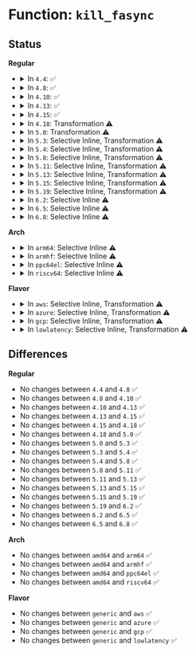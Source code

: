 # Function: <code>kill_fasync</code>

## Status
<b>Regular</b>
<ul>
<li>
<details>
<summary>In <code>4.4</code>: ✅</summary>

```c
void kill_fasync(struct fasync_struct **fp, int sig, int band);
```

**Collision:** Unique Global

**Inline:** No

**Transformation:** False

**Instances:**

```
In fs/fcntl.c (ffffffff8121f4f0)
Location: fs/fcntl.c:723
Inline: False
Direct callers:
  - kernel/events/core.c:perf_event_wakeup
  - fs/pipe.c:pipe_write
  - fs/pipe.c:pipe_write
  - fs/pipe.c:pipe_read
  - fs/pipe.c:pipe_read
  - fs/pipe.c:pipe_release
  - fs/pipe.c:pipe_release
  - fs/splice.c:wakeup_pipe_readers
  - fs/splice.c:splice_to_pipe
  - fs/splice.c:wakeup_pipe_writers
  - fs/notify/notification.c:fsnotify_add_event
  - fs/locks.c:lease_break_callback
  - fs/coredump.c:do_coredump
  - fs/fuse/dev.c:queue_request
  - fs/fuse/dev.c:queue_interrupt
  - fs/fuse/dev.c:fuse_dev_splice_read
  - fs/fuse/dev.c:fuse_queue_forget
  - drivers/tty/n_tty.c:n_tty_receive_char_special
  - drivers/tty/n_tty.c:n_tty_receive_buf_common
  - drivers/char/random.c:credit_entropy_bits
  - drivers/char/virtio_console.c:in_intr
  - drivers/char/virtio_console.c:unplug_port
  - drivers/char/hpet.c:hpet_interrupt
  - drivers/scsi/sg.c:sg_remove_device
  - drivers/scsi/sg.c:sg_rq_end_io
  - drivers/net/tun.c:tun_net_xmit
  - drivers/input/mousedev.c:mousedev_cleanup
  - drivers/input/mousedev.c:mousedev_notify_readers
  - drivers/input/mousedev.c:mousedev_write
  - drivers/input/evdev.c:evdev_cleanup
  - drivers/input/evdev.c:evdev_pass_values
  - drivers/rtc/interface.c:rtc_handle_legacy_irq
  - net/socket.c:sock_wake_async
  - net/socket.c:sock_wake_async
```
**Symbols:**

```
ffffffff8121f4f0-ffffffff8121f57c: kill_fasync (STB_GLOBAL)
```
</details>
</li>
<li>
<details>
<summary>In <code>4.8</code>: ✅</summary>

```c
void kill_fasync(struct fasync_struct **fp, int sig, int band);
```

**Collision:** Unique Global

**Inline:** No

**Transformation:** False

**Instances:**

```
In fs/fcntl.c (ffffffff81246d70)
Location: fs/fcntl.c:727
Inline: False
Direct callers:
  - kernel/events/core.c:perf_event_wakeup
  - fs/pipe.c:pipe_release
  - fs/pipe.c:pipe_release
  - fs/pipe.c:pipe_write
  - fs/pipe.c:pipe_write
  - fs/pipe.c:pipe_read
  - fs/pipe.c:pipe_read
  - fs/splice.c:wakeup_pipe_writers
  - fs/splice.c:splice_to_pipe
  - fs/splice.c:wakeup_pipe_readers
  - fs/notify/notification.c:fsnotify_add_event
  - fs/locks.c:lease_break_callback
  - fs/coredump.c:do_coredump
  - fs/fuse/dev.c:fuse_dev_splice_read
  - fs/fuse/dev.c:queue_interrupt
  - fs/fuse/dev.c:fuse_queue_forget
  - fs/fuse/dev.c:queue_request
  - drivers/tty/n_tty.c:n_tty_receive_buf_common
  - drivers/tty/n_tty.c:n_tty_receive_char_special
  - drivers/tty/n_tty.c:n_tty_write_wakeup
  - drivers/char/random.c:credit_entropy_bits
  - drivers/char/virtio_console.c:in_intr
  - drivers/char/virtio_console.c:unplug_port
  - drivers/char/hpet.c:hpet_interrupt
  - drivers/scsi/sg.c:sg_remove_device
  - drivers/scsi/sg.c:sg_rq_end_io
  - drivers/net/tun.c:tun_net_xmit
  - drivers/input/mousedev.c:mousedev_cleanup
  - drivers/input/mousedev.c:mousedev_write
  - drivers/input/mousedev.c:mousedev_notify_readers
  - drivers/input/evdev.c:evdev_cleanup
  - drivers/input/evdev.c:evdev_pass_values
  - drivers/rtc/interface.c:rtc_handle_legacy_irq
  - net/socket.c:sock_wake_async
  - net/socket.c:sock_wake_async
```
**Symbols:**

```
ffffffff81246d70-ffffffff81246dfc: kill_fasync (STB_GLOBAL)
```
</details>
</li>
<li>
<details>
<summary>In <code>4.10</code>: ✅</summary>

```c
void kill_fasync(struct fasync_struct **fp, int sig, int band);
```

**Collision:** Unique Global

**Inline:** No

**Transformation:** False

**Instances:**

```
In fs/fcntl.c (ffffffff81259d60)
Location: fs/fcntl.c:727
Inline: False
Direct callers:
  - kernel/events/core.c:perf_event_wakeup
  - fs/pipe.c:pipe_release
  - fs/pipe.c:pipe_release
  - fs/pipe.c:pipe_write
  - fs/pipe.c:pipe_write
  - fs/pipe.c:pipe_read
  - fs/pipe.c:pipe_read
  - fs/splice.c:wakeup_pipe_writers
  - fs/splice.c:wakeup_pipe_readers
  - fs/notify/notification.c:fsnotify_add_event
  - fs/locks.c:lease_break_callback
  - fs/coredump.c:do_coredump
  - fs/fuse/dev.c:fuse_queue_forget
  - fs/fuse/dev.c:queue_request
  - drivers/tty/n_tty.c:n_tty_receive_buf_common
  - drivers/tty/n_tty.c:n_tty_receive_char_special
  - drivers/tty/n_tty.c:n_tty_write_wakeup
  - drivers/char/random.c:credit_entropy_bits
  - drivers/char/virtio_console.c:in_intr
  - drivers/char/virtio_console.c:unplug_port
  - drivers/char/hpet.c:hpet_interrupt
  - drivers/scsi/sg.c:sg_remove_device
  - drivers/scsi/sg.c:sg_rq_end_io
  - drivers/net/tun.c:tun_net_xmit
  - drivers/input/mousedev.c:mousedev_cleanup
  - drivers/input/mousedev.c:mousedev_write
  - drivers/input/mousedev.c:mousedev_notify_readers
  - drivers/input/evdev.c:evdev_cleanup
  - drivers/input/evdev.c:evdev_pass_values
  - drivers/rtc/interface.c:rtc_handle_legacy_irq
  - net/socket.c:sock_wake_async
  - net/socket.c:sock_wake_async
```
**Symbols:**

```
ffffffff81259d60-ffffffff81259dec: kill_fasync (STB_GLOBAL)
```
</details>
</li>
<li>
<details>
<summary>In <code>4.13</code>: ✅</summary>

```c
void kill_fasync(struct fasync_struct **fp, int sig, int band);
```

**Collision:** Unique Global

**Inline:** No

**Transformation:** False

**Instances:**

```
In fs/fcntl.c (ffffffff81266710)
Location: fs/fcntl.c:997
Inline: False
Direct callers:
  - kernel/events/core.c:perf_event_wakeup
  - fs/pipe.c:pipe_release
  - fs/pipe.c:pipe_release
  - fs/pipe.c:pipe_write
  - fs/pipe.c:pipe_write
  - fs/pipe.c:pipe_read
  - fs/pipe.c:pipe_read
  - fs/splice.c:wakeup_pipe_writers
  - fs/splice.c:wakeup_pipe_readers
  - fs/notify/notification.c:fsnotify_add_event
  - fs/locks.c:lease_break_callback
  - fs/coredump.c:do_coredump
  - fs/fuse/dev.c:fuse_queue_forget
  - fs/fuse/dev.c:queue_request
  - drivers/tty/n_tty.c:n_tty_receive_buf_common
  - drivers/tty/n_tty.c:n_tty_receive_char_special
  - drivers/tty/n_tty.c:n_tty_write_wakeup
  - drivers/char/random.c:credit_entropy_bits
  - drivers/char/virtio_console.c:in_intr
  - drivers/char/virtio_console.c:unplug_port
  - drivers/char/hpet.c:hpet_interrupt
  - drivers/scsi/sg.c:sg_remove_device
  - drivers/scsi/sg.c:sg_rq_end_io
  - drivers/net/tun.c:tun_net_xmit
  - drivers/input/mousedev.c:mousedev_cleanup
  - drivers/input/mousedev.c:mousedev_write
  - drivers/input/mousedev.c:mousedev_notify_readers
  - drivers/input/evdev.c:evdev_cleanup
  - drivers/input/evdev.c:evdev_pass_values
  - drivers/rtc/interface.c:rtc_handle_legacy_irq
  - net/socket.c:sock_wake_async
  - net/socket.c:sock_wake_async
```
**Symbols:**

```
ffffffff81266710-ffffffff812667a8: kill_fasync (STB_GLOBAL)
```
</details>
</li>
<li>
<details>
<summary>In <code>4.15</code>: ✅</summary>

```c
void kill_fasync(struct fasync_struct **fp, int sig, int band);
```

**Collision:** Unique Global

**Inline:** No

**Transformation:** False

**Instances:**

```
In fs/fcntl.c (ffffffff81288fb0)
Location: fs/fcntl.c:1007
Inline: False
Direct callers:
  - kernel/events/core.c:perf_event_wakeup
  - fs/pipe.c:pipe_release
  - fs/pipe.c:pipe_release
  - fs/pipe.c:pipe_write
  - fs/pipe.c:pipe_write
  - fs/pipe.c:pipe_read
  - fs/pipe.c:pipe_read
  - fs/splice.c:wakeup_pipe_writers
  - fs/splice.c:wakeup_pipe_readers
  - fs/notify/notification.c:fsnotify_add_event
  - fs/locks.c:lease_break_callback
  - fs/coredump.c:do_coredump
  - fs/fuse/dev.c:fuse_queue_forget
  - fs/fuse/dev.c:queue_request
  - drivers/tty/n_tty.c:n_tty_receive_buf_common
  - drivers/tty/n_tty.c:n_tty_receive_char_special
  - drivers/tty/n_tty.c:n_tty_write_wakeup
  - drivers/char/random.c:credit_entropy_bits
  - drivers/char/virtio_console.c:in_intr
  - drivers/char/virtio_console.c:unplug_port
  - drivers/char/hpet.c:hpet_interrupt
  - drivers/scsi/sg.c:sg_remove_device
  - drivers/scsi/sg.c:sg_rq_end_io
  - drivers/net/tun.c:tun_net_xmit
  - drivers/input/mousedev.c:mousedev_cleanup
  - drivers/input/mousedev.c:mousedev_write
  - drivers/input/mousedev.c:mousedev_notify_readers
  - drivers/input/evdev.c:evdev_cleanup
  - drivers/input/evdev.c:evdev_pass_values
  - drivers/rtc/interface.c:rtc_handle_legacy_irq
  - net/socket.c:sock_wake_async
  - net/socket.c:sock_wake_async
```
**Symbols:**

```
ffffffff81288fb0-ffffffff81289048: kill_fasync (STB_GLOBAL)
```
</details>
</li>
<li>
<details>
<summary>In <code>4.18</code>: Transformation ⚠️</summary>

```c
void kill_fasync(struct fasync_struct **fp, int sig, int band);
```

**Collision:** Unique Global

**Inline:** No

**Transformation:** True

**Instances:**

```
In fs/fcntl.c (0)
Location: fs/fcntl.c:1013
Inline: False
Direct callers:
  - kernel/events/core.c:perf_event_wakeup
  - fs/pipe.c:pipe_release
  - fs/pipe.c:pipe_release
  - fs/pipe.c:pipe_write
  - fs/pipe.c:pipe_write
  - fs/pipe.c:pipe_read
  - fs/pipe.c:pipe_read
  - fs/splice.c:wakeup_pipe_writers
  - fs/splice.c:wakeup_pipe_readers
  - fs/notify/notification.c:fsnotify_add_event
  - fs/locks.c:lease_break_callback
  - fs/coredump.c:do_coredump
  - fs/fuse/dev.c:fuse_abort_conn
  - fs/fuse/dev.c:queue_interrupt
  - fs/fuse/dev.c:fuse_queue_forget
  - fs/fuse/dev.c:queue_request
  - drivers/tty/n_tty.c:n_tty_receive_buf_common
  - drivers/tty/n_tty.c:n_tty_receive_char_special
  - drivers/tty/n_tty.c:n_tty_write_wakeup
  - drivers/char/random.c:credit_entropy_bits
  - drivers/char/virtio_console.c:in_intr
  - drivers/char/virtio_console.c:unplug_port
  - drivers/char/hpet.c:hpet_interrupt
  - drivers/scsi/sg.c:sg_remove_device
  - drivers/scsi/sg.c:sg_rq_end_io
  - drivers/net/tun.c:tun_xdp_xmit
  - drivers/net/tun.c:tun_net_xmit
  - drivers/input/mousedev.c:mousedev_cleanup
  - drivers/input/mousedev.c:mousedev_write
  - drivers/input/mousedev.c:mousedev_notify_readers
  - drivers/input/evdev.c:evdev_cleanup
  - drivers/input/evdev.c:evdev_pass_values
  - drivers/rtc/interface.c:rtc_handle_legacy_irq
  - drivers/pps/kapi.c:pps_event
  - net/socket.c:sock_wake_async
  - net/socket.c:sock_wake_async
```
**Symbols:**

```
ffffffff812af762-ffffffff812af773: kill_fasync.cold.4 (STB_LOCAL)
ffffffff812af320-ffffffff812af3b4: kill_fasync (STB_GLOBAL)
```
</details>
</li>
<li>
<details>
<summary>In <code>5.0</code>: Transformation ⚠️</summary>

```c
void kill_fasync(struct fasync_struct **fp, int sig, int band);
```

**Collision:** Unique Global

**Inline:** No

**Transformation:** True

**Instances:**

```
In fs/fcntl.c (0)
Location: fs/fcntl.c:1017
Inline: False
Direct callers:
  - kernel/events/core.c:perf_event_wakeup
  - fs/pipe.c:pipe_release
  - fs/pipe.c:pipe_release
  - fs/pipe.c:pipe_write
  - fs/pipe.c:pipe_write
  - fs/pipe.c:pipe_read
  - fs/pipe.c:pipe_read
  - fs/splice.c:wakeup_pipe_writers
  - fs/splice.c:wakeup_pipe_readers
  - fs/notify/notification.c:fsnotify_add_event
  - fs/locks.c:lease_break_callback
  - fs/coredump.c:do_coredump
  - fs/fuse/dev.c:fuse_abort_conn
  - fs/fuse/dev.c:queue_interrupt
  - fs/fuse/dev.c:fuse_queue_forget
  - fs/fuse/dev.c:queue_request
  - drivers/tty/n_tty.c:n_tty_receive_buf_common
  - drivers/tty/n_tty.c:n_tty_receive_char_special
  - drivers/tty/n_tty.c:n_tty_write_wakeup
  - drivers/char/random.c:credit_entropy_bits
  - drivers/char/virtio_console.c:in_intr
  - drivers/char/virtio_console.c:unplug_port
  - drivers/char/hpet.c:hpet_interrupt
  - drivers/scsi/sg.c:sg_remove_device
  - drivers/scsi/sg.c:sg_rq_end_io
  - drivers/net/tun.c:tun_xdp_xmit
  - drivers/net/tun.c:tun_net_xmit
  - drivers/input/mousedev.c:mousedev_cleanup
  - drivers/input/mousedev.c:mousedev_write
  - drivers/input/mousedev.c:mousedev_notify_readers
  - drivers/input/evdev.c:evdev_cleanup
  - drivers/input/evdev.c:evdev_pass_values
  - drivers/rtc/interface.c:rtc_handle_legacy_irq
  - drivers/pps/kapi.c:pps_event
  - net/socket.c:sock_wake_async
  - net/socket.c:sock_wake_async
```
**Symbols:**

```
ffffffff812c48e2-ffffffff812c48f3: kill_fasync.cold.5 (STB_LOCAL)
ffffffff812c4450-ffffffff812c44e4: kill_fasync (STB_GLOBAL)
```
</details>
</li>
<li>
<details>
<summary>In <code>5.3</code>: Selective Inline, Transformation ⚠️</summary>

```c
void kill_fasync(struct fasync_struct **fp, int sig, int band);
```

**Collision:** Unique Global

**Inline:** Selective

**Transformation:** True

**Instances:**

```
In fs/fcntl.c (ffffffff812e0ebb)
Location: fs/fcntl.c:1017
Inline: True
Direct callers:
  - kernel/events/core.c:perf_event_wakeup
  - fs/pipe.c:pipe_release
  - fs/pipe.c:pipe_release
  - fs/pipe.c:pipe_write
  - fs/pipe.c:pipe_write
  - fs/pipe.c:pipe_read
  - fs/pipe.c:pipe_read
  - fs/splice.c:wakeup_pipe_writers
  - fs/splice.c:wakeup_pipe_readers
  - fs/notify/notification.c:fsnotify_add_event
  - fs/io_uring.c:io_commit_cqring
  - fs/locks.c:lease_break_callback
  - fs/coredump.c:do_coredump
  - fs/fuse/dev.c:fuse_abort_conn
  - fs/fuse/dev.c:queue_interrupt
  - fs/fuse/dev.c:fuse_queue_forget
  - fs/fuse/dev.c:queue_request
  - drivers/tty/n_tty.c:n_tty_receive_buf_common
  - drivers/tty/n_tty.c:n_tty_receive_char_special
  - drivers/tty/n_tty.c:n_tty_write_wakeup
  - drivers/tty/vt/vc_screen.c:vcs_notifier
  - drivers/char/random.c:credit_entropy_bits
  - drivers/char/random.c:credit_entropy_bits
  - drivers/char/virtio_console.c:in_intr
  - drivers/char/virtio_console.c:unplug_port
  - drivers/char/hpet.c:hpet_interrupt
  - drivers/scsi/sg.c:sg_remove_device
  - drivers/scsi/sg.c:sg_rq_end_io
  - drivers/net/tun.c:tun_net_xmit
  - drivers/input/mousedev.c:mousedev_cleanup
  - drivers/input/mousedev.c:mousedev_write
  - drivers/input/mousedev.c:mousedev_notify_readers
  - drivers/input/evdev.c:evdev_cleanup
  - drivers/input/evdev.c:evdev_pass_values
  - drivers/rtc/interface.c:rtc_handle_legacy_irq
  - drivers/pps/kapi.c:pps_event
  - net/socket.c:sock_wake_async
  - net/socket.c:sock_wake_async
```
**Symbols:**

```
ffffffff812e132e-ffffffff812e133f: kill_fasync.cold (STB_LOCAL)
ffffffff812e0eb0-ffffffff812e0f31: kill_fasync (STB_GLOBAL)
```
</details>
</li>
<li>
<details>
<summary>In <code>5.4</code>: Selective Inline, Transformation ⚠️</summary>

```c
void kill_fasync(struct fasync_struct **fp, int sig, int band);
```

**Collision:** Unique Global

**Inline:** Selective

**Transformation:** True

**Instances:**

```
In fs/fcntl.c (ffffffff812f296b)
Location: fs/fcntl.c:1017
Inline: True
Direct callers:
  - kernel/events/core.c:perf_event_wakeup
  - fs/pipe.c:pipe_release
  - fs/pipe.c:pipe_release
  - fs/pipe.c:pipe_write
  - fs/pipe.c:pipe_write
  - fs/pipe.c:pipe_read
  - fs/pipe.c:pipe_read
  - fs/splice.c:wakeup_pipe_writers
  - fs/splice.c:wakeup_pipe_readers
  - fs/notify/notification.c:fsnotify_add_event
  - fs/io_uring.c:io_commit_cqring
  - fs/locks.c:lease_break_callback
  - fs/coredump.c:do_coredump
  - fs/fuse/dev.c:fuse_abort_conn
  - fs/fuse/dev.c:fuse_dev_wake_and_unlock
  - drivers/tty/n_tty.c:n_tty_receive_buf_common
  - drivers/tty/n_tty.c:n_tty_receive_char_special
  - drivers/tty/n_tty.c:n_tty_write_wakeup
  - drivers/tty/vt/vc_screen.c:vcs_notifier
  - drivers/char/random.c:credit_entropy_bits
  - drivers/char/random.c:credit_entropy_bits
  - drivers/char/virtio_console.c:in_intr
  - drivers/char/virtio_console.c:unplug_port
  - drivers/char/hpet.c:hpet_interrupt
  - drivers/scsi/sg.c:sg_remove_device
  - drivers/scsi/sg.c:sg_rq_end_io
  - drivers/net/tun.c:tun_net_xmit
  - drivers/input/mousedev.c:mousedev_cleanup
  - drivers/input/mousedev.c:mousedev_write
  - drivers/input/mousedev.c:mousedev_notify_readers
  - drivers/input/evdev.c:evdev_cleanup
  - drivers/input/evdev.c:evdev_pass_values
  - drivers/rtc/interface.c:rtc_handle_legacy_irq
  - drivers/pps/kapi.c:pps_event
  - net/socket.c:sock_wake_async
  - net/socket.c:sock_wake_async
```
**Symbols:**

```
ffffffff812f2dc6-ffffffff812f2dd7: kill_fasync.cold (STB_LOCAL)
ffffffff812f2960-ffffffff812f29e1: kill_fasync (STB_GLOBAL)
```
</details>
</li>
<li>
<details>
<summary>In <code>5.8</code>: Selective Inline, Transformation ⚠️</summary>

```c
void kill_fasync(struct fasync_struct **fp, int sig, int band);
```

**Collision:** Unique Global

**Inline:** Selective

**Transformation:** True

**Instances:**

```
In fs/fcntl.c (ffffffff8132abfb)
Location: fs/fcntl.c:1019
Inline: True
Direct callers:
  - kernel/events/core.c:perf_event_wakeup
  - fs/pipe.c:pipe_release
  - fs/pipe.c:pipe_release
  - fs/pipe.c:pipe_write
  - fs/pipe.c:pipe_write
  - fs/pipe.c:pipe_read
  - fs/pipe.c:pipe_read
  - fs/splice.c:splice_pipe_to_pipe
  - fs/splice.c:splice_pipe_to_pipe
  - fs/splice.c:do_splice
  - fs/splice.c:iter_file_splice_write
  - fs/splice.c:__splice_from_pipe
  - fs/notify/notification.c:fsnotify_add_event
  - fs/io_uring.c:io_commit_cqring
  - fs/locks.c:lease_break_callback
  - fs/fuse/dev.c:fuse_abort_conn
  - fs/fuse/dev.c:fuse_dev_wake_and_unlock
  - drivers/tty/n_tty.c:__receive_buf
  - drivers/tty/n_tty.c:n_tty_receive_char_special
  - drivers/tty/n_tty.c:n_tty_write_wakeup
  - drivers/tty/vt/vc_screen.c:vcs_notifier
  - drivers/char/random.c:crng_reseed
  - drivers/char/virtio_console.c:in_intr
  - drivers/char/virtio_console.c:unplug_port
  - drivers/char/hpet.c:hpet_interrupt
  - drivers/scsi/sg.c:sg_remove_device
  - drivers/scsi/sg.c:sg_rq_end_io
  - drivers/net/tun.c:tun_net_xmit
  - drivers/input/mousedev.c:mousedev_cleanup
  - drivers/input/mousedev.c:mousedev_write
  - drivers/input/mousedev.c:mousedev_notify_readers
  - drivers/input/evdev.c:evdev_cleanup
  - drivers/input/evdev.c:evdev_pass_values
  - drivers/rtc/interface.c:rtc_uie_update_irq
  - drivers/rtc/interface.c:rtc_aie_update_irq
  - drivers/pps/kapi.c:pps_event
  - net/socket.c:sock_wake_async
  - net/socket.c:sock_wake_async
```
**Symbols:**

```
ffffffff8132b056-ffffffff8132b067: kill_fasync.cold (STB_LOCAL)
ffffffff8132abf0-ffffffff8132ac71: kill_fasync (STB_GLOBAL)
```
</details>
</li>
<li>
<details>
<summary>In <code>5.11</code>: Selective Inline, Transformation ⚠️</summary>

```c
void kill_fasync(struct fasync_struct **fp, int sig, int band);
```

**Collision:** Unique Global

**Inline:** Selective

**Transformation:** True

**Instances:**

```
In fs/fcntl.c (ffffffff8133617b)
Location: fs/fcntl.c:1021
Inline: True
Direct callers:
  - kernel/events/core.c:perf_event_wakeup
  - fs/pipe.c:pipe_release
  - fs/pipe.c:pipe_release
  - fs/pipe.c:pipe_write
  - fs/pipe.c:pipe_write
  - fs/pipe.c:pipe_read
  - fs/pipe.c:pipe_read
  - fs/splice.c:splice_pipe_to_pipe
  - fs/splice.c:splice_pipe_to_pipe
  - fs/splice.c:vmsplice_to_pipe
  - fs/splice.c:do_splice
  - fs/splice.c:iter_file_splice_write
  - fs/splice.c:__splice_from_pipe
  - fs/notify/notification.c:fsnotify_add_event
  - fs/io_uring.c:io_cqring_ev_posted_iopoll
  - fs/io_uring.c:io_cqring_ev_posted
  - fs/locks.c:lease_break_callback
  - fs/fuse/dev.c:fuse_abort_conn
  - fs/fuse/dev.c:fuse_dev_wake_and_unlock
  - drivers/tty/n_tty.c:__receive_buf
  - drivers/tty/n_tty.c:n_tty_receive_char_special
  - drivers/tty/n_tty.c:n_tty_write_wakeup
  - drivers/tty/vt/vc_screen.c:vcs_notifier
  - drivers/char/random.c:crng_reseed
  - drivers/char/virtio_console.c:in_intr
  - drivers/char/virtio_console.c:unplug_port
  - drivers/char/hpet.c:hpet_interrupt
  - drivers/scsi/sg.c:sg_remove_device
  - drivers/scsi/sg.c:sg_rq_end_io
  - drivers/net/tun.c:tun_net_xmit
  - drivers/input/mousedev.c:mousedev_cleanup
  - drivers/input/mousedev.c:mousedev_write
  - drivers/input/mousedev.c:mousedev_notify_readers
  - drivers/input/evdev.c:evdev_cleanup
  - drivers/rtc/interface.c:rtc_uie_update_irq
  - drivers/rtc/interface.c:rtc_aie_update_irq
  - drivers/pps/kapi.c:pps_event
  - net/socket.c:sock_wake_async
  - net/socket.c:sock_wake_async
```
**Symbols:**

```
ffffffff81bea65a-ffffffff81bea66b: kill_fasync.cold (STB_LOCAL)
ffffffff81336170-ffffffff813361f6: kill_fasync (STB_GLOBAL)
```
</details>
</li>
<li>
<details>
<summary>In <code>5.13</code>: Selective Inline, Transformation ⚠️</summary>

```c
void kill_fasync(struct fasync_struct **fp, int sig, int band);
```

**Collision:** Unique Global

**Inline:** Selective

**Transformation:** True

**Instances:**

```
In fs/fcntl.c (ffffffff8133c32b)
Location: fs/fcntl.c:1026
Inline: True
Direct callers:
  - kernel/events/core.c:perf_event_wakeup
  - fs/pipe.c:pipe_release
  - fs/pipe.c:pipe_release
  - fs/pipe.c:pipe_write
  - fs/pipe.c:pipe_write
  - fs/pipe.c:pipe_write
  - fs/pipe.c:pipe_read
  - fs/pipe.c:pipe_read
  - fs/splice.c:do_tee
  - fs/splice.c:splice_pipe_to_pipe
  - fs/splice.c:splice_pipe_to_pipe
  - fs/splice.c:__do_sys_vmsplice
  - fs/splice.c:splice_file_to_pipe
  - fs/splice.c:iter_file_splice_write
  - fs/splice.c:__splice_from_pipe
  - fs/notify/notification.c:fsnotify_add_event
  - fs/io_uring.c:io_iopoll_complete
  - fs/io_uring.c:io_cqring_ev_posted
  - fs/locks.c:lease_break_callback
  - fs/coredump.c:do_coredump
  - fs/fuse/dev.c:fuse_abort_conn
  - fs/fuse/dev.c:fuse_dev_wake_and_unlock
  - drivers/tty/n_tty.c:__receive_buf
  - drivers/tty/n_tty.c:n_tty_receive_char_special
  - drivers/tty/n_tty.c:n_tty_write_wakeup
  - drivers/tty/vt/vc_screen.c:vcs_notifier
  - drivers/char/random.c:crng_reseed
  - drivers/char/virtio_console.c:in_intr
  - drivers/char/virtio_console.c:unplug_port
  - drivers/char/hpet.c:hpet_interrupt
  - drivers/scsi/sg.c:sg_remove_device
  - drivers/scsi/sg.c:sg_rq_end_io
  - drivers/net/tun.c:tun_net_xmit
  - drivers/input/mousedev.c:mousedev_cleanup
  - drivers/input/mousedev.c:mousedev_write
  - drivers/input/mousedev.c:mousedev_notify_readers
  - drivers/input/evdev.c:evdev_cleanup
  - drivers/rtc/interface.c:rtc_uie_update_irq
  - drivers/rtc/interface.c:rtc_aie_update_irq
  - drivers/pps/kapi.c:pps_event
  - net/socket.c:sock_wake_async
  - net/socket.c:sock_wake_async
```
**Symbols:**

```
ffffffff81bdc696-ffffffff81bdc6a7: kill_fasync.cold (STB_LOCAL)
ffffffff8133c320-ffffffff8133c3a6: kill_fasync (STB_GLOBAL)
```
</details>
</li>
<li>
<details>
<summary>In <code>5.15</code>: Selective Inline, Transformation ⚠️</summary>

```c
void kill_fasync(struct fasync_struct **fp, int sig, int band);
```

**Collision:** Unique Global

**Inline:** Selective

**Transformation:** True

**Instances:**

```
In fs/fcntl.c (ffffffff81389ff9)
Location: fs/fcntl.c:1031
Inline: True
Direct callers:
  - kernel/events/core.c:perf_event_wakeup
  - fs/pipe.c:pipe_release
  - fs/pipe.c:pipe_release
  - fs/pipe.c:pipe_write
  - fs/pipe.c:pipe_write
  - fs/pipe.c:pipe_write
  - fs/pipe.c:pipe_read
  - fs/pipe.c:pipe_read
  - fs/splice.c:do_tee
  - fs/splice.c:splice_pipe_to_pipe
  - fs/splice.c:splice_pipe_to_pipe
  - fs/splice.c:__do_sys_vmsplice
  - fs/splice.c:splice_file_to_pipe
  - fs/splice.c:iter_file_splice_write
  - fs/splice.c:__splice_from_pipe
  - fs/notify/notification.c:fsnotify_add_event
  - fs/locks.c:lease_break_callback
  - fs/coredump.c:do_coredump
  - fs/fuse/dev.c:fuse_abort_conn
  - fs/fuse/dev.c:fuse_dev_wake_and_unlock
  - drivers/tty/n_tty.c:__receive_buf
  - drivers/tty/n_tty.c:n_tty_receive_char_special
  - drivers/tty/n_tty.c:n_tty_write_wakeup
  - drivers/tty/vt/vc_screen.c:vcs_notifier
  - drivers/char/random.c:random_ioctl
  - drivers/char/virtio_console.c:in_intr
  - drivers/char/virtio_console.c:unplug_port
  - drivers/char/hpet.c:hpet_interrupt
  - drivers/scsi/sg.c:sg_remove_device
  - drivers/scsi/sg.c:sg_rq_end_io
  - drivers/net/tun.c:tun_net_xmit
  - drivers/input/mousedev.c:mousedev_cleanup
  - drivers/input/mousedev.c:mousedev_write
  - drivers/input/mousedev.c:mousedev_notify_readers
  - drivers/input/evdev.c:evdev_cleanup
  - drivers/rtc/interface.c:rtc_uie_update_irq
  - drivers/rtc/interface.c:rtc_aie_update_irq
  - drivers/pps/kapi.c:pps_event
  - net/socket.c:sock_wake_async
  - net/socket.c:sock_wake_async
```
**Symbols:**

```
ffffffff81cc3a97-ffffffff81cc3aa8: kill_fasync.cold (STB_LOCAL)
ffffffff81389fe0-ffffffff8138a067: kill_fasync (STB_GLOBAL)
```
</details>
</li>
<li>
<details>
<summary>In <code>5.19</code>: Selective Inline, Transformation ⚠️</summary>

```c
void kill_fasync(struct fasync_struct **fp, int sig, int band);
```

**Collision:** Unique Global

**Inline:** Selective

**Transformation:** True

**Instances:**

```
In fs/fcntl.c (ffffffff8140b073)
Location: fs/fcntl.c:1009
Inline: True
Direct callers:
  - kernel/events/core.c:perf_event_wakeup
  - fs/pipe.c:pipe_release
  - fs/pipe.c:pipe_release
  - fs/pipe.c:pipe_write
  - fs/pipe.c:pipe_write
  - fs/pipe.c:pipe_read
  - fs/pipe.c:pipe_read
  - fs/splice.c:do_tee
  - fs/splice.c:splice_pipe_to_pipe
  - fs/splice.c:splice_pipe_to_pipe
  - fs/splice.c:__do_sys_vmsplice
  - fs/splice.c:splice_file_to_pipe
  - fs/splice.c:iter_file_splice_write
  - fs/splice.c:__splice_from_pipe
  - fs/splice.c:splice_from_pipe_next
  - fs/notify/notification.c:fsnotify_insert_event
  - fs/locks.c:lease_break_callback
  - fs/coredump.c:do_coredump
  - fs/fuse/dev.c:fuse_abort_conn
  - fs/fuse/dev.c:fuse_dev_wake_and_unlock
  - drivers/tty/n_tty.c:__receive_buf
  - drivers/tty/n_tty.c:n_tty_receive_char_special
  - drivers/tty/n_tty.c:n_tty_write_wakeup
  - drivers/tty/vt/vc_screen.c:vcs_notifier
  - drivers/char/random.c:_credit_init_bits
  - drivers/char/virtio_console.c:in_intr
  - drivers/char/virtio_console.c:unplug_port
  - drivers/char/hpet.c:hpet_interrupt
  - drivers/scsi/sg.c:sg_remove_device
  - drivers/scsi/sg.c:sg_rq_end_io
  - drivers/net/tun.c:tun_net_xmit
  - drivers/input/mousedev.c:mousedev_cleanup
  - drivers/input/mousedev.c:mousedev_write
  - drivers/input/mousedev.c:mousedev_notify_readers
  - drivers/input/evdev.c:evdev_cleanup
  - drivers/input/evdev.c:evdev_pass_values
  - drivers/rtc/interface.c:rtc_uie_update_irq
  - drivers/rtc/interface.c:rtc_aie_update_irq
  - drivers/pps/kapi.c:pps_event
  - net/socket.c:sock_wake_async
  - net/socket.c:sock_wake_async
```
**Symbols:**

```
ffffffff81e762b8-ffffffff81e762c9: kill_fasync.cold (STB_LOCAL)
ffffffff8140b050-ffffffff8140b0fb: kill_fasync (STB_GLOBAL)
```
</details>
</li>
<li>
<details>
<summary>In <code>6.2</code>: Selective Inline ⚠️</summary>

```c
void kill_fasync(struct fasync_struct **fp, int sig, int band);
```

**Collision:** Unique Global

**Inline:** Selective

**Transformation:** False

**Instances:**

```
In fs/fcntl.c (ffffffff81495920)
Location: fs/fcntl.c:1010
Inline: True
Direct callers:
  - kernel/events/core.c:perf_event_wakeup
  - fs/pipe.c:pipe_release
  - fs/pipe.c:pipe_release
  - fs/pipe.c:pipe_write
  - fs/pipe.c:pipe_write
  - fs/pipe.c:pipe_read
  - fs/pipe.c:pipe_read
  - fs/splice.c:do_tee
  - fs/splice.c:splice_pipe_to_pipe
  - fs/splice.c:splice_pipe_to_pipe
  - fs/splice.c:__do_sys_vmsplice
  - fs/splice.c:splice_file_to_pipe
  - fs/splice.c:iter_file_splice_write
  - fs/splice.c:__splice_from_pipe
  - fs/splice.c:splice_from_pipe_next
  - fs/notify/notification.c:fsnotify_insert_event
  - fs/locks.c:lease_break_callback
  - fs/coredump.c:do_coredump
  - fs/fuse/dev.c:fuse_abort_conn
  - fs/fuse/dev.c:fuse_dev_wake_and_unlock
  - drivers/tty/n_tty.c:__receive_buf
  - drivers/tty/n_tty.c:n_tty_receive_char_special
  - drivers/tty/n_tty.c:n_tty_write_wakeup
  - drivers/tty/vt/vc_screen.c:vcs_notifier
  - drivers/char/virtio_console.c:in_intr
  - drivers/char/virtio_console.c:unplug_port
  - drivers/char/hpet.c:hpet_interrupt
  - drivers/scsi/sg.c:sg_remove_device
  - drivers/scsi/sg.c:sg_rq_end_io
  - drivers/net/tun.c:tun_net_xmit
  - drivers/input/mousedev.c:mousedev_cleanup
  - drivers/input/mousedev.c:mousedev_write
  - drivers/input/mousedev.c:mousedev_notify_readers
  - drivers/input/evdev.c:evdev_cleanup
  - drivers/input/evdev.c:evdev_pass_values
  - drivers/rtc/interface.c:rtc_uie_update_irq
  - drivers/rtc/interface.c:rtc_aie_update_irq
  - drivers/pps/kapi.c:pps_event
  - net/socket.c:sock_wake_async
  - net/socket.c:sock_wake_async
```
**Symbols:**

```
ffffffff81495920-ffffffff814959d5: kill_fasync (STB_GLOBAL)
```
</details>
</li>
<li>
<details>
<summary>In <code>6.5</code>: Selective Inline ⚠️</summary>

```c
void kill_fasync(struct fasync_struct **fp, int sig, int band);
```

**Collision:** Unique Global

**Inline:** Selective

**Transformation:** False

**Instances:**

```
In fs/fcntl.c (ffffffff814ca960)
Location: fs/fcntl.c:1011
Inline: True
Direct callers:
  - kernel/events/core.c:perf_event_wakeup
  - fs/pipe.c:pipe_release
  - fs/pipe.c:pipe_release
  - fs/pipe.c:pipe_write
  - fs/pipe.c:pipe_write
  - fs/pipe.c:pipe_read
  - fs/pipe.c:pipe_read
  - fs/splice.c:do_tee
  - fs/splice.c:splice_pipe_to_pipe
  - fs/splice.c:splice_pipe_to_pipe
  - fs/splice.c:vmsplice_to_pipe
  - fs/splice.c:splice_file_to_pipe
  - fs/splice.c:splice_to_socket
  - fs/splice.c:splice_to_socket
  - fs/splice.c:iter_file_splice_write
  - fs/splice.c:__splice_from_pipe
  - fs/splice.c:splice_from_pipe_next
  - fs/notify/notification.c:fsnotify_insert_event
  - fs/locks.c:lease_break_callback
  - fs/coredump.c:do_coredump
  - fs/fuse/dev.c:fuse_abort_conn
  - fs/fuse/dev.c:fuse_dev_wake_and_unlock
  - drivers/tty/n_tty.c:__receive_buf
  - drivers/tty/n_tty.c:n_tty_receive_char_special
  - drivers/tty/n_tty.c:n_tty_write_wakeup
  - drivers/tty/vt/vc_screen.c:vcs_notifier
  - drivers/char/virtio_console.c:in_intr
  - drivers/char/virtio_console.c:unplug_port
  - drivers/char/hpet.c:hpet_interrupt
  - drivers/scsi/sg.c:sg_remove_device
  - drivers/scsi/sg.c:sg_rq_end_io
  - drivers/net/tun.c:tun_net_xmit
  - drivers/input/mousedev.c:mousedev_cleanup
  - drivers/input/mousedev.c:mousedev_write
  - drivers/input/mousedev.c:mousedev_notify_readers
  - drivers/input/evdev.c:evdev_cleanup
  - drivers/input/evdev.c:evdev_pass_values
  - drivers/rtc/interface.c:rtc_uie_update_irq
  - drivers/rtc/interface.c:rtc_aie_update_irq
  - drivers/pps/kapi.c:pps_event
  - net/socket.c:sock_wake_async
  - net/socket.c:sock_wake_async
```
**Symbols:**

```
ffffffff814ca960-ffffffff814caa12: kill_fasync (STB_GLOBAL)
```
</details>
</li>
<li>
<details>
<summary>In <code>6.8</code>: Selective Inline ⚠️</summary>

```c
void kill_fasync(struct fasync_struct **fp, int sig, int band);
```

**Collision:** Unique Global

**Inline:** Selective

**Transformation:** False

**Instances:**

```
In fs/fcntl.c (ffffffff814fd220)
Location: fs/fcntl.c:1012
Inline: True
Direct callers:
  - kernel/events/core.c:perf_event_wakeup
  - fs/pipe.c:pipe_release
  - fs/pipe.c:pipe_release
  - fs/pipe.c:pipe_write
  - fs/pipe.c:pipe_write
  - fs/pipe.c:pipe_read
  - fs/pipe.c:pipe_read
  - fs/splice.c:do_tee
  - fs/splice.c:splice_pipe_to_pipe
  - fs/splice.c:splice_pipe_to_pipe
  - fs/splice.c:vmsplice_to_pipe
  - fs/splice.c:splice_file_to_pipe
  - fs/splice.c:splice_to_socket
  - fs/splice.c:splice_to_socket
  - fs/splice.c:iter_file_splice_write
  - fs/splice.c:__splice_from_pipe
  - fs/splice.c:splice_from_pipe_next
  - fs/notify/notification.c:fsnotify_insert_event
  - fs/locks.c:lease_break_callback
  - fs/coredump.c:do_coredump
  - fs/fuse/dev.c:fuse_abort_conn
  - fs/fuse/dev.c:fuse_dev_wake_and_unlock
  - drivers/tty/n_tty.c:__receive_buf
  - drivers/tty/n_tty.c:n_tty_receive_handle_newline
  - drivers/tty/n_tty.c:n_tty_write_wakeup
  - drivers/tty/vt/vc_screen.c:vcs_notifier
  - drivers/char/virtio_console.c:in_intr
  - drivers/char/virtio_console.c:unplug_port
  - drivers/char/hpet.c:hpet_interrupt
  - drivers/scsi/sg.c:sg_remove_device
  - drivers/scsi/sg.c:sg_rq_end_io
  - drivers/net/tun.c:tun_net_xmit
  - drivers/input/mousedev.c:mousedev_cleanup
  - drivers/input/mousedev.c:mousedev_write
  - drivers/input/mousedev.c:mousedev_notify_readers
  - drivers/input/evdev.c:evdev_cleanup
  - drivers/input/evdev.c:evdev_pass_values
  - drivers/rtc/interface.c:rtc_uie_update_irq
  - drivers/rtc/interface.c:rtc_aie_update_irq
  - drivers/pps/kapi.c:pps_event
  - net/socket.c:sock_wake_async
  - net/socket.c:sock_wake_async
```
**Symbols:**

```
ffffffff814fd220-ffffffff814fd2d2: kill_fasync (STB_GLOBAL)
```
</details>
</li>
</ul>
<b>Arch</b>
<ul>
<li>
<details>
<summary>In <code>arm64</code>: Selective Inline ⚠️</summary>

```c
void kill_fasync(struct fasync_struct **fp, int sig, int band);
```

**Collision:** Unique Global

**Inline:** Selective

**Transformation:** False

**Instances:**

```
In fs/fcntl.c (ffff80001039cc78)
Location: fs/fcntl.c:1017
Inline: True
Direct callers:
  - kernel/events/core.c:perf_event_wakeup
  - fs/pipe.c:pipe_release
  - fs/pipe.c:pipe_release
  - fs/pipe.c:pipe_write
  - fs/pipe.c:pipe_write
  - fs/pipe.c:pipe_read
  - fs/pipe.c:pipe_read
  - fs/splice.c:wakeup_pipe_writers
  - fs/splice.c:wakeup_pipe_readers
  - fs/notify/notification.c:fsnotify_add_event
  - fs/io_uring.c:io_commit_cqring
  - fs/locks.c:lease_break_callback
  - fs/coredump.c:do_coredump
  - fs/fuse/dev.c:fuse_dev_wake_and_unlock
  - drivers/tty/n_tty.c:n_tty_receive_buf_common
  - drivers/tty/n_tty.c:n_tty_receive_char_special
  - drivers/tty/n_tty.c:n_tty_write_wakeup
  - drivers/tty/n_tty.c:n_tty_write_wakeup
  - drivers/tty/vt/vc_screen.c:vcs_notifier
  - drivers/char/random.c:credit_entropy_bits
  - drivers/char/random.c:credit_entropy_bits
  - drivers/char/virtio_console.c:in_intr
  - drivers/char/virtio_console.c:unplug_port
  - drivers/scsi/sg.c:sg_remove_device
  - drivers/scsi/sg.c:sg_rq_end_io
  - drivers/net/tun.c:tun_net_xmit
  - drivers/input/mousedev.c:mousedev_cleanup
  - drivers/input/mousedev.c:mousedev_write
  - drivers/input/mousedev.c:mousedev_notify_readers
  - drivers/input/evdev.c:evdev_cleanup
  - drivers/input/evdev.c:evdev_pass_values
  - drivers/rtc/interface.c:rtc_handle_legacy_irq
  - drivers/pps/kapi.c:pps_event
  - net/socket.c:sock_wake_async
  - net/socket.c:sock_wake_async
```
**Symbols:**

```
ffff80001039cc78-ffff80001039cd70: kill_fasync (STB_GLOBAL)
```
</details>
</li>
<li>
<details>
<summary>In <code>armhf</code>: Selective Inline ⚠️</summary>

```c
void kill_fasync(struct fasync_struct **fp, int sig, int band);
```

**Collision:** Unique Global

**Inline:** Selective

**Transformation:** False

**Instances:**

```
In fs/fcntl.c (c05826e0)
Location: fs/fcntl.c:1017
Inline: True
Direct callers:
  - kernel/events/core.c:perf_event_wakeup
  - fs/pipe.c:pipe_release
  - fs/pipe.c:pipe_release
  - fs/pipe.c:pipe_write
  - fs/pipe.c:pipe_write
  - fs/pipe.c:pipe_read
  - fs/pipe.c:pipe_read
  - fs/splice.c:wakeup_pipe_writers
  - fs/splice.c:wakeup_pipe_readers
  - fs/notify/notification.c:fsnotify_add_event
  - fs/io_uring.c:io_commit_cqring
  - fs/locks.c:lease_break_callback
  - fs/coredump.c:do_coredump
  - fs/fuse/dev.c:fuse_dev_wake_and_unlock
  - drivers/tty/n_tty.c:n_tty_receive_buf_common
  - drivers/tty/n_tty.c:n_tty_receive_char_special
  - drivers/tty/n_tty.c:n_tty_write_wakeup
  - drivers/tty/vt/vc_screen.c:vcs_notifier
  - drivers/char/random.c:credit_entropy_bits
  - drivers/char/random.c:credit_entropy_bits
  - drivers/char/virtio_console.c:in_intr
  - drivers/char/virtio_console.c:unplug_port
  - drivers/scsi/sg.c:sg_remove_device
  - drivers/scsi/sg.c:sg_rq_end_io
  - drivers/net/tun.c:tun_net_xmit
  - drivers/input/mousedev.c:mousedev_cleanup
  - drivers/input/mousedev.c:mousedev_write
  - drivers/input/mousedev.c:mousedev_notify_readers
  - drivers/input/evdev.c:evdev_cleanup
  - drivers/input/evdev.c:evdev_pass_values
  - drivers/rtc/interface.c:rtc_handle_legacy_irq
  - drivers/pps/kapi.c:pps_event
  - sound/core/control.c:snd_ctl_dev_disconnect
  - sound/core/timer.c:snd_timer_user_tinterrupt
  - sound/core/timer.c:snd_timer_user_ccallback
  - sound/core/timer.c:snd_timer_user_interrupt
  - sound/core/pcm_lib.c:snd_pcm_period_elapsed
  - net/socket.c:sock_wake_async
  - net/socket.c:sock_wake_async
```
**Symbols:**

```
c05826e0-c05827a8: kill_fasync (STB_GLOBAL)
```
</details>
</li>
<li>
<details>
<summary>In <code>ppc64el</code>: Selective Inline ⚠️</summary>

```c
void kill_fasync(struct fasync_struct **fp, int sig, int band);
```

**Collision:** Unique Global

**Inline:** Selective

**Transformation:** False

**Instances:**

```
In fs/fcntl.c (c000000000497940)
Location: fs/fcntl.c:1017
Inline: True
Direct callers:
  - kernel/events/core.c:perf_event_wakeup
  - fs/pipe.c:pipe_release
  - fs/pipe.c:pipe_release
  - fs/pipe.c:pipe_write
  - fs/pipe.c:pipe_write
  - fs/pipe.c:pipe_write
  - fs/pipe.c:pipe_read
  - fs/pipe.c:pipe_read
  - fs/splice.c:wakeup_pipe_writers
  - fs/splice.c:wakeup_pipe_readers
  - fs/notify/notification.c:fsnotify_add_event
  - fs/io_uring.c:io_commit_cqring
  - fs/locks.c:lease_break_callback
  - fs/coredump.c:do_coredump
  - fs/fuse/dev.c:fuse_dev_wake_and_unlock
  - drivers/tty/n_tty.c:n_tty_receive_buf_common
  - drivers/tty/n_tty.c:n_tty_receive_char_special
  - drivers/tty/n_tty.c:n_tty_write_wakeup
  - drivers/tty/vt/vc_screen.c:vcs_notifier
  - drivers/char/random.c:credit_entropy_bits
  - drivers/char/random.c:credit_entropy_bits
  - drivers/char/virtio_console.c:in_intr
  - drivers/char/virtio_console.c:unplug_port
  - drivers/scsi/sg.c:sg_remove_device
  - drivers/scsi/sg.c:sg_rq_end_io
  - drivers/net/tun.c:tun_net_xmit
  - drivers/input/mousedev.c:mousedev_cleanup
  - drivers/input/mousedev.c:mousedev_write
  - drivers/input/mousedev.c:mousedev_notify_readers
  - drivers/input/evdev.c:evdev_cleanup
  - drivers/input/evdev.c:evdev_pass_values
  - drivers/rtc/interface.c:rtc_handle_legacy_irq
  - drivers/pps/kapi.c:pps_event
  - net/socket.c:sock_wake_async
  - net/socket.c:sock_wake_async
```
**Symbols:**

```
c000000000497940-c000000000497a34: kill_fasync (STB_GLOBAL)
```
</details>
</li>
<li>
<details>
<summary>In <code>riscv64</code>: Selective Inline ⚠️</summary>

```c
void kill_fasync(struct fasync_struct **fp, int sig, int band);
```

**Collision:** Unique Global

**Inline:** Selective

**Transformation:** False

**Instances:**

```
In fs/fcntl.c (ffffffe000268fba)
Location: fs/fcntl.c:1017
Inline: True
Direct callers:
  - kernel/events/core.c:perf_event_wakeup
  - fs/pipe.c:pipe_release
  - fs/pipe.c:pipe_release
  - fs/pipe.c:pipe_write
  - fs/pipe.c:pipe_write
  - fs/pipe.c:pipe_read
  - fs/pipe.c:pipe_read
  - fs/splice.c:wakeup_pipe_writers
  - fs/splice.c:wakeup_pipe_readers
  - fs/notify/notification.c:fsnotify_add_event
  - fs/io_uring.c:io_commit_cqring
  - fs/locks.c:lease_break_callback
  - fs/coredump.c:do_coredump
  - fs/fuse/dev.c:fuse_abort_conn
  - fs/fuse/dev.c:fuse_dev_wake_and_unlock
  - drivers/tty/n_tty.c:n_tty_receive_buf_common
  - drivers/tty/n_tty.c:n_tty_receive_char_special
  - drivers/tty/n_tty.c:n_tty_write_wakeup
  - drivers/tty/vt/vc_screen.c:vcs_notifier
  - drivers/char/random.c:credit_entropy_bits
  - drivers/char/random.c:credit_entropy_bits
  - drivers/char/virtio_console.c:in_intr
  - drivers/char/virtio_console.c:unplug_port
  - drivers/scsi/sg.c:sg_remove_device
  - drivers/scsi/sg.c:sg_rq_end_io
  - drivers/net/tun.c:tun_net_xmit
  - drivers/input/mousedev.c:mousedev_cleanup
  - drivers/input/mousedev.c:mousedev_write
  - drivers/input/mousedev.c:mousedev_notify_readers
  - drivers/input/evdev.c:evdev_cleanup
  - drivers/input/evdev.c:evdev_pass_values
  - drivers/rtc/interface.c:rtc_handle_legacy_irq
  - drivers/pps/kapi.c:pps_event
  - net/socket.c:sock_wake_async
  - net/socket.c:sock_wake_async
```
**Symbols:**

```
ffffffe000268fba-ffffffe000269050: kill_fasync (STB_GLOBAL)
```
</details>
</li>
</ul>
<b>Flavor</b>
<ul>
<li>
<details>
<summary>In <code>aws</code>: Selective Inline, Transformation ⚠️</summary>

```c
void kill_fasync(struct fasync_struct **fp, int sig, int band);
```

**Collision:** Unique Global

**Inline:** Selective

**Transformation:** True

**Instances:**

```
In fs/fcntl.c (ffffffff812eaf4b)
Location: fs/fcntl.c:1017
Inline: True
Direct callers:
  - kernel/events/core.c:perf_event_wakeup
  - fs/pipe.c:pipe_release
  - fs/pipe.c:pipe_release
  - fs/pipe.c:pipe_write
  - fs/pipe.c:pipe_write
  - fs/pipe.c:pipe_read
  - fs/pipe.c:pipe_read
  - fs/splice.c:wakeup_pipe_writers
  - fs/splice.c:wakeup_pipe_readers
  - fs/notify/notification.c:fsnotify_add_event
  - fs/io_uring.c:io_commit_cqring
  - fs/locks.c:lease_break_callback
  - fs/coredump.c:do_coredump
  - fs/fuse/dev.c:fuse_abort_conn
  - fs/fuse/dev.c:fuse_dev_wake_and_unlock
  - drivers/tty/n_tty.c:n_tty_receive_buf_common
  - drivers/tty/n_tty.c:n_tty_receive_char_special
  - drivers/tty/n_tty.c:n_tty_write_wakeup
  - drivers/tty/vt/vc_screen.c:vcs_notifier
  - drivers/char/random.c:credit_entropy_bits
  - drivers/char/random.c:credit_entropy_bits
  - drivers/char/virtio_console.c:in_intr
  - drivers/char/virtio_console.c:unplug_port
  - drivers/char/hpet.c:hpet_interrupt
  - drivers/scsi/sg.c:sg_remove_device
  - drivers/scsi/sg.c:sg_rq_end_io
  - drivers/net/tun.c:tun_net_xmit
  - drivers/input/mousedev.c:mousedev_cleanup
  - drivers/input/mousedev.c:mousedev_write
  - drivers/input/mousedev.c:mousedev_notify_readers
  - drivers/input/evdev.c:evdev_cleanup
  - drivers/input/evdev.c:evdev_pass_values
  - drivers/rtc/interface.c:rtc_handle_legacy_irq
  - drivers/pps/kapi.c:pps_event
  - net/socket.c:sock_wake_async
  - net/socket.c:sock_wake_async
```
**Symbols:**

```
ffffffff812eb3a6-ffffffff812eb3b7: kill_fasync.cold (STB_LOCAL)
ffffffff812eaf40-ffffffff812eafc1: kill_fasync (STB_GLOBAL)
```
</details>
</li>
<li>
<details>
<summary>In <code>azure</code>: Selective Inline, Transformation ⚠️</summary>

```c
void kill_fasync(struct fasync_struct **fp, int sig, int band);
```

**Collision:** Unique Global

**Inline:** Selective

**Transformation:** True

**Instances:**

```
In fs/fcntl.c (ffffffff812dbb8b)
Location: fs/fcntl.c:1017
Inline: True
Direct callers:
  - kernel/events/core.c:perf_event_wakeup
  - fs/pipe.c:pipe_release
  - fs/pipe.c:pipe_release
  - fs/pipe.c:pipe_write
  - fs/pipe.c:pipe_write
  - fs/pipe.c:pipe_read
  - fs/pipe.c:pipe_read
  - fs/splice.c:wakeup_pipe_writers
  - fs/splice.c:wakeup_pipe_readers
  - fs/notify/notification.c:fsnotify_add_event
  - fs/io_uring.c:io_commit_cqring
  - fs/locks.c:lease_break_callback
  - fs/coredump.c:do_coredump
  - fs/fuse/dev.c:fuse_abort_conn
  - fs/fuse/dev.c:fuse_dev_wake_and_unlock
  - drivers/tty/n_tty.c:n_tty_receive_buf_common
  - drivers/tty/n_tty.c:n_tty_receive_char_special
  - drivers/tty/n_tty.c:n_tty_write_wakeup
  - drivers/tty/vt/vc_screen.c:vcs_notifier
  - drivers/char/random.c:credit_entropy_bits
  - drivers/char/random.c:credit_entropy_bits
  - drivers/char/virtio_console.c:in_intr
  - drivers/char/virtio_console.c:unplug_port
  - drivers/char/hpet.c:hpet_interrupt
  - drivers/scsi/sg.c:sg_remove_device
  - drivers/scsi/sg.c:sg_rq_end_io
  - drivers/net/tun.c:tun_net_xmit
  - drivers/input/mousedev.c:mousedev_cleanup
  - drivers/input/mousedev.c:mousedev_write
  - drivers/input/mousedev.c:mousedev_notify_readers
  - drivers/input/evdev.c:evdev_cleanup
  - drivers/input/evdev.c:evdev_pass_values
  - drivers/rtc/interface.c:rtc_handle_legacy_irq
  - drivers/pps/kapi.c:pps_event
  - net/socket.c:sock_wake_async
  - net/socket.c:sock_wake_async
```
**Symbols:**

```
ffffffff812dbfd6-ffffffff812dbfe7: kill_fasync.cold (STB_LOCAL)
ffffffff812dbb80-ffffffff812dbc01: kill_fasync (STB_GLOBAL)
```
</details>
</li>
<li>
<details>
<summary>In <code>gcp</code>: Selective Inline, Transformation ⚠️</summary>

```c
void kill_fasync(struct fasync_struct **fp, int sig, int band);
```

**Collision:** Unique Global

**Inline:** Selective

**Transformation:** True

**Instances:**

```
In fs/fcntl.c (ffffffff812e8d5b)
Location: fs/fcntl.c:1017
Inline: True
Direct callers:
  - kernel/events/core.c:perf_event_wakeup
  - fs/pipe.c:pipe_release
  - fs/pipe.c:pipe_release
  - fs/pipe.c:pipe_write
  - fs/pipe.c:pipe_write
  - fs/pipe.c:pipe_read
  - fs/pipe.c:pipe_read
  - fs/splice.c:wakeup_pipe_writers
  - fs/splice.c:wakeup_pipe_readers
  - fs/notify/notification.c:fsnotify_add_event
  - fs/io_uring.c:io_commit_cqring
  - fs/locks.c:lease_break_callback
  - fs/coredump.c:do_coredump
  - fs/fuse/dev.c:fuse_abort_conn
  - fs/fuse/dev.c:fuse_dev_wake_and_unlock
  - drivers/tty/n_tty.c:n_tty_receive_buf_common
  - drivers/tty/n_tty.c:n_tty_receive_char_special
  - drivers/tty/n_tty.c:n_tty_write_wakeup
  - drivers/tty/vt/vc_screen.c:vcs_notifier
  - drivers/char/random.c:credit_entropy_bits
  - drivers/char/random.c:credit_entropy_bits
  - drivers/char/virtio_console.c:in_intr
  - drivers/char/virtio_console.c:unplug_port
  - drivers/char/hpet.c:hpet_interrupt
  - drivers/scsi/sg.c:sg_remove_device
  - drivers/scsi/sg.c:sg_rq_end_io
  - drivers/net/tun.c:tun_net_xmit
  - drivers/input/mousedev.c:mousedev_cleanup
  - drivers/input/mousedev.c:mousedev_write
  - drivers/input/mousedev.c:mousedev_notify_readers
  - drivers/input/evdev.c:evdev_cleanup
  - drivers/input/evdev.c:evdev_pass_values
  - drivers/rtc/interface.c:rtc_handle_legacy_irq
  - drivers/pps/kapi.c:pps_event
  - net/socket.c:sock_wake_async
  - net/socket.c:sock_wake_async
```
**Symbols:**

```
ffffffff812e91b6-ffffffff812e91c7: kill_fasync.cold (STB_LOCAL)
ffffffff812e8d50-ffffffff812e8dd1: kill_fasync (STB_GLOBAL)
```
</details>
</li>
<li>
<details>
<summary>In <code>lowlatency</code>: Selective Inline, Transformation ⚠️</summary>

```c
void kill_fasync(struct fasync_struct **fp, int sig, int band);
```

**Collision:** Unique Global

**Inline:** Selective

**Transformation:** True

**Instances:**

```
In fs/fcntl.c (ffffffff812f9d34)
Location: fs/fcntl.c:1017
Inline: True
Direct callers:
  - kernel/events/core.c:perf_event_wakeup
  - fs/pipe.c:pipe_release
  - fs/pipe.c:pipe_release
  - fs/pipe.c:pipe_write
  - fs/pipe.c:pipe_write
  - fs/pipe.c:pipe_read
  - fs/pipe.c:pipe_read
  - fs/splice.c:wakeup_pipe_writers
  - fs/splice.c:wakeup_pipe_readers
  - fs/notify/notification.c:fsnotify_add_event
  - fs/io_uring.c:io_commit_cqring
  - fs/locks.c:lease_break_callback
  - fs/coredump.c:do_coredump
  - fs/fuse/dev.c:fuse_abort_conn
  - fs/fuse/dev.c:fuse_dev_wake_and_unlock
  - drivers/tty/n_tty.c:n_tty_receive_buf_common
  - drivers/tty/n_tty.c:n_tty_receive_char_special
  - drivers/tty/n_tty.c:n_tty_write_wakeup
  - drivers/tty/vt/vc_screen.c:vcs_notifier
  - drivers/char/random.c:credit_entropy_bits
  - drivers/char/random.c:credit_entropy_bits
  - drivers/char/virtio_console.c:in_intr
  - drivers/char/virtio_console.c:unplug_port
  - drivers/char/hpet.c:hpet_interrupt
  - drivers/scsi/sg.c:sg_remove_device
  - drivers/scsi/sg.c:sg_rq_end_io
  - drivers/net/tun.c:tun_net_xmit
  - drivers/input/mousedev.c:mousedev_cleanup
  - drivers/input/mousedev.c:mousedev_write
  - drivers/input/mousedev.c:mousedev_notify_readers
  - drivers/input/evdev.c:evdev_cleanup
  - drivers/input/evdev.c:evdev_pass_values
  - drivers/rtc/interface.c:rtc_handle_legacy_irq
  - drivers/pps/kapi.c:pps_event
  - net/socket.c:sock_wake_async
  - net/socket.c:sock_wake_async
```
**Symbols:**

```
ffffffff812fa1b6-ffffffff812fa1c7: kill_fasync.cold (STB_LOCAL)
ffffffff812f9d20-ffffffff812f9da5: kill_fasync (STB_GLOBAL)
```
</details>
</li>
</ul>

## Differences
<b>Regular</b>
<ul>
<li>
No changes between <code>4.4</code> and <code>4.8</code> ✅
</li>
<li>
No changes between <code>4.8</code> and <code>4.10</code> ✅
</li>
<li>
No changes between <code>4.10</code> and <code>4.13</code> ✅
</li>
<li>
No changes between <code>4.13</code> and <code>4.15</code> ✅
</li>
<li>
No changes between <code>4.15</code> and <code>4.18</code> ✅
</li>
<li>
No changes between <code>4.18</code> and <code>5.0</code> ✅
</li>
<li>
No changes between <code>5.0</code> and <code>5.3</code> ✅
</li>
<li>
No changes between <code>5.3</code> and <code>5.4</code> ✅
</li>
<li>
No changes between <code>5.4</code> and <code>5.8</code> ✅
</li>
<li>
No changes between <code>5.8</code> and <code>5.11</code> ✅
</li>
<li>
No changes between <code>5.11</code> and <code>5.13</code> ✅
</li>
<li>
No changes between <code>5.13</code> and <code>5.15</code> ✅
</li>
<li>
No changes between <code>5.15</code> and <code>5.19</code> ✅
</li>
<li>
No changes between <code>5.19</code> and <code>6.2</code> ✅
</li>
<li>
No changes between <code>6.2</code> and <code>6.5</code> ✅
</li>
<li>
No changes between <code>6.5</code> and <code>6.8</code> ✅
</li>
</ul>
<b>Arch</b>
<ul>
<li>
No changes between <code>amd64</code> and <code>arm64</code> ✅
</li>
<li>
No changes between <code>amd64</code> and <code>armhf</code> ✅
</li>
<li>
No changes between <code>amd64</code> and <code>ppc64el</code> ✅
</li>
<li>
No changes between <code>amd64</code> and <code>riscv64</code> ✅
</li>
</ul>
<b>Flavor</b>
<ul>
<li>
No changes between <code>generic</code> and <code>aws</code> ✅
</li>
<li>
No changes between <code>generic</code> and <code>azure</code> ✅
</li>
<li>
No changes between <code>generic</code> and <code>gcp</code> ✅
</li>
<li>
No changes between <code>generic</code> and <code>lowlatency</code> ✅
</li>
</ul>
